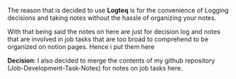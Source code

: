The reason that is decided to use **Logteq** is for the convenience of Logging decisions and taking notes without the hassle of organizing your notes.

With that being said the notes on here are just for decision log and notes that are involved in job tasks that are too broad to comprehend to be organized on notion pages. Hence i put them here

**Decision**: I also decided to merge the contents of my github repository (Job-Development-Task-Notes) for notes on job tasks here.